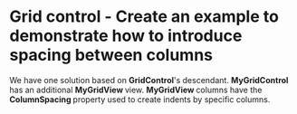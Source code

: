 # Grid control - Create an example to demonstrate how to introduce spacing between columns


<p>We have one solution based on <strong>GridControl</strong>'s descendant. <strong>MyGridControl </strong>has an additional <strong>MyGridView </strong>view. <strong>MyGridView </strong>columns have the <strong>ColumnSpacing </strong>property used to create indents by specific columns.</p>

<br/>


